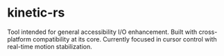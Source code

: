 # kinetic-rs
Tool intended for general accessibility I/O enhancement. Built with cross-platform compatibility at its core. Currently focused in cursor control with real-time motion stabilization.
